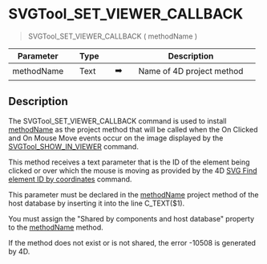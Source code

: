 <!-- SVGTool_SET_VIEWER_CALLBACK ( Param_1 )
 -> Param_1 (Text)-->
# SVGTool_SET_VIEWER_CALLBACK

> SVGTool_SET_VIEWER_CALLBACK ( methodName )

| Parameter |     | Type |     |     |     | Description |     |
| --- | --- | --- | --- | --- | --- | --- | --- |
| methodName |     | Text |     | ➡️ |     | Name of 4D project method |     |

## Description

The SVGTool_SET_VIEWER_CALLBACK command is used to install [methodName](# "Name of 4D project method") as the project method that will be called when the On Clicked and On Mouse Move events occur on the image displayed by the [SVGTool_SHOW_IN_VIEWER](SVGTool_SHOW_IN_VIEWER.md "SVGTool_SHOW_IN_VIEWER") command.

This method receives a text parameter that is the ID of the element being clicked or over which the mouse is moving as provided by the 4D [SVG Find element ID by coordinates](https://doc.4d.com/4Dv19/4D/19.5/SVG-Find-element-ID-by-coordinates.301-6137565.en.html) command.

This parameter must be declared in the [methodName](# "Name of 4D project method") project method of the host database by inserting it into the line C_TEXT($1).

You must assign the "Shared by components and host database" property to the [methodName](# "Name of 4D project method") method.

If the method does not exist or is not shared, the error -10508 is generated by 4D.
